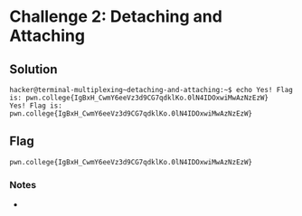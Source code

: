 # Challenge 2: Detaching and Attaching

## Solution

```
hacker@terminal-multiplexing~detaching-and-attaching:~$ echo Yes! Flag is: pwn.college{IgBxH_CwmY6eeVz3d9CG7qdklKo.0lN4IDOxwiMwAzNzEzW}
Yes! Flag is: pwn.college{IgBxH_CwmY6eeVz3d9CG7qdklKo.0lN4IDOxwiMwAzNzEzW}
```
## Flag
`pwn.college{IgBxH_CwmY6eeVz3d9CG7qdklKo.0lN4IDOxwiMwAzNzEzW}`
### Notes
-